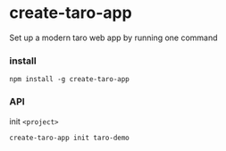 # create-taro-app
Set up a modern taro web app by running one command

### install 

```
npm install -g create-taro-app
```

### API 

init `<project>` 
```
create-taro-app init taro-demo
```

